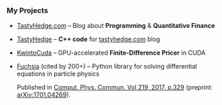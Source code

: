 ### My Projects

- [TastyHedge.com](https://tastyhedge.com) – Blog about **Programming** & **Quantitative Finance**

- [TastyHedge](https://github.com/gituliar/tastyhedge) – **C++ code** for [tastyhedge.com](https://tastyhedge.com) blog

- [KwintoCuda](https://github.com/gituliar/kwinto-cuda) – GPU-accelerated **Finite-Difference Pricer** in CUDA

- [Fuchsia](https://github.com/gituliar/fuchsia) (cited by 200+) – Python library for solving differential equations in particle physics

  Published in
  [Comput. Phys. Commun. Vol 219, 2017, p.329](http://www.sciencedirect.com/science/article/pii/S0010465517301340)
  (preprint: [arXiv:1701.04269](http://arxiv.org/abs/arXiv:1701.04269)).

<!--
**gituliar/gituliar** is a ✨ _special_ ✨ repository because its `README.md` (this file) appears on your GitHub profile.

Here are some ideas to get you started:

- 🔭 I’m currently working on ...
- 🌱 I’m currently learning ...
- 👯 I’m looking to collaborate on ...
- 🤔 I’m looking for help with ...
- 💬 Ask me about ...
- 📫 How to reach me: ...
- 😄 Pronouns: ...
- ⚡ Fun fact: ...
-->

